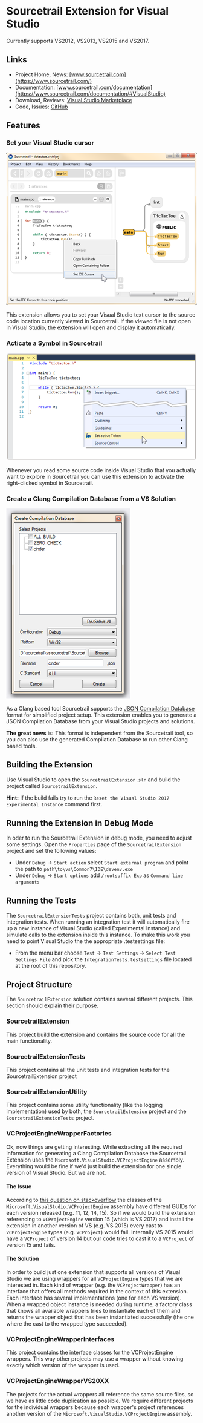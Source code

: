 # Sourcetrail Extension for Visual Studio
Currently supports VS2012, VS2013, VS2015 and VS2017.

## Links
* Project Home, News: [www.sourcetrail.com](https://www.sourcetrail.com/) 
* Documentation: [www.sourcetrail.com/documentation](https://www.sourcetrail.com/documentation/#VisualStudio) 
* Download, Reviews: [Visual Studio Marketplace ](https://marketplace.visualstudio.com/items?itemName=vs-publisher-1208751.SourcetrailExtension)
* Code, Issues: [GitHub](https://github.com/CoatiSoftware/vs-sourcetrail) 

## Features

### Set your Visual Studio cursor
![](https://github.com/CoatiSoftware/vs-sourcetrail/blob/master/images/vs_extension_use_in_sourcetrail.png)

This extension allows you to set your Visual Studio text cursor to the source code location currently viewed in Sourcetrail. If the viewed file is not open in Visual Studio, the extension will open and display it automatically.

### Acticate a Symbol in Sourcetrail
![](https://github.com/CoatiSoftware/vs-sourcetrail/blob/master/images/vs_extension_use_in_visual_studio.png)

Whenever you read some source code inside Visual Studio that you actually want to explore in Sourcetrail you can use this extension to activate the right-clicked symbol in Sourcetrail. 

### Create a Clang Compilation Database from a VS Solution
![](https://github.com/CoatiSoftware/vs-sourcetrail/blob/master/images/vs_extension_dialog.png)

As a Clang based tool Sourcetrail supports the [JSON Compilation Database](https://clang.llvm.org/docs/JSONCompilationDatabase.html) format for simplified project setup. This extension enables you to generate a JSON Compilation Database from your Visual Studio projects and solutions. 

__The great news is:__ This format is independent from the Sourcetrail tool, so you can also use the generated Compilation Database to run other Clang based tools.

## Building the Extension
Use Visual Studio to open the `SourcetrailExtension.sln` and build the project called `SourcetrailExtension`. 

__Hint:__ If the build fails try to run the `Reset the Visual Studio 2017 Experimental Instance` command first. 

## Running the Extension in Debug Mode
In oder to run the Sourcetrail Extension in debug mode, you need to adjust some settings. Open the `Properties` page of the `SourcetrailExtension` project and set the following values:
* Under `Debug` -> `Start action` select `Start external program` and point the path to `path\to\vs\Common7\IDE\devenv.exe`
* Under `Debug` -> `Start options` add `/rootsuffix Exp` as `Command line arguments`

## Running the Tests
The `SourcetrailExtensionTests` project contains both, unit tests and integration tests. When running an integration test it will automatically fire up a new instance of Visual Studio (called Experimental Instance) and simulate calls to the extension inside this instance. To make this work you need to point Visual Studio the the appropriate .testsettings file: 
* From the menu bar choose `Test` -> `Test Settings` -> `Select Test Settings File` and pick the `IntegrationTests.testsettings` file located at the root of this repository.

## Project Structure
The `SourcetrailExtension` solution contains several different projects. This section should explain their purpose.

### SourcetrailExtension
This project build the extension and contains the source code for all the main functionality.

### SourcetrailExtensionTests
This project contains all the unit tests and integration tests for the SourcetrailExtension project

### SourcetrailExtensionUtility
This project contains some utility functionality (like the logging implementation) used by both, the `SourcetrailExtension` project and the `SourcetrailExtensionTests` project.

### VCProjectEngineWrapperFactories
Ok, now things are getting interesting. While extracting all the required information for generating a Clang Compilation Database the Sourcetrail Extension uses the `Microsoft.VisualStudio.VCProjectEngine` assembly. Everything would be fine if we'd just build the extension for one single version of Visual Studio. But we are not. 

#### The Issue
According to [this question on stackoverflow](https://stackoverflow.com/questions/44288050/typecast-fails-when-visual-studio-extension-uses-reference-to-older-assembly) the classes of the `Microsoft.VisualStudio.VCProjectEngine` assembly have different GUIDs for each version released (e.g. 11, 12, 14, 15). So if we would build the extension referencing to `VCProjectEngine` version 15 (which is VS 2017) and install the extension in another version of VS (e.g. VS 2015) every cast to `VCProjectEngine` types (e.g. `VCProject`) would fail. Internally VS 2015 would have a `VCProject` of version 14 but our code tries to cast it to a `VCProject` of version 15 and fails. 

#### The Solution
In order to build just one extension that supports all versions of Visual Studio we are using wrappers for all `VCProjectEngine` types that we are interested in. Each kind of wrapper (e.g. the `VCProjectWrapper`) has an interface that offers all methods required in the context of this extension. Each interface has several implementations (one for each VS version). When a wrapped object instance is needed during runtime, a factory class that knows all available wrappers tries to instantiate each of them and returns the wrapper object that has been instantiated successfully (the one where the cast to the wrapped type succeeded).

### VCProjectEngineWrapperInterfaces
This project contains the interface classes for the VCProjectEngine wrappers. This way other projects may use a wrapper without knowing exactly which version of the wrapper is used.

### VCProjectEngineWrapperVS20XX
The projects for the actual wrappers all reference the same source files, so we have as little code duplication as possible. We require different projects for the individual wrappers because each wrapper's project references another version of the `Microsoft.VisualStudio.VCProjectEngine` assembly.
